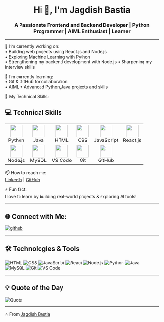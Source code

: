 <h1 align="center">Hi 👋, I'm Jagdish Bastia</h1>
<h3 align="center">A Passionate Frontend and Backend Developer | Python Programmer | AIML Enthusiast | Learner</h3>

---

🔭 I’m currently working on:  
• Building web projects using React.js and Node.js  
• Exploring Machine Learning with Python  
• Strengthening my backend development with Node.js
• Sharpening my interview skills


🌱 I’m currently learning:  
• Git & GitHub for collaboration  
• AIML
• Advanced Python,Java projects and skills

💬 My Technical Skills:  
<h2>💻 Technical Skills</h2>

<table>
  <tr align="center">
    <td><img src="https://cdn.jsdelivr.net/gh/devicons/devicon/icons/python/python-original.svg" width="40"/><br/>Python</td>
    <td><img src="https://cdn.jsdelivr.net/gh/devicons/devicon/icons/java/java-original.svg" width="40"/><br/>Java</td>
    <td><img src="https://cdn.jsdelivr.net/gh/devicons/devicon/icons/html5/html5-original.svg" width="40"/><br/>HTML</td>
    <td><img src="https://cdn.jsdelivr.net/gh/devicons/devicon/icons/css3/css3-original.svg" width="40"/><br/>CSS</td>
    <td><img src="https://cdn.jsdelivr.net/gh/devicons/devicon/icons/javascript/javascript-original.svg" width="40"/><br/>JavaScript</td>
    <td><img src="https://cdn.jsdelivr.net/gh/devicons/devicon/icons/react/react-original.svg" width="40"/><br/>React.js</td>
  </tr>
  <tr align="center">
    <td><img src="https://cdn.jsdelivr.net/gh/devicons/devicon/icons/nodejs/nodejs-original.svg" width="40"/><br/>Node.js</td>
    <td><img src="https://cdn.jsdelivr.net/gh/devicons/devicon/icons/mysql/mysql-original.svg" width="40"/><br/>MySQL</td>
    <td><img src="https://cdn.jsdelivr.net/gh/devicons/devicon/icons/vscode/vscode-original.svg" width="40"/><br/>VS Code</td>
    <td><img src="https://cdn.jsdelivr.net/gh/devicons/devicon/icons/git/git-original.svg" width="40"/><br/>Git</td>
    <td><img src="https://cdn.jsdelivr.net/gh/devicons/devicon/icons/github/github-original.svg" width="40"/><br/>GitHub</td>
  </tr>
</table>


📫 How to reach me:  
[LinkedIn](www.linkedin.com/in/jagdish-bastia-981b11341) | [GitHub](https://github.com/JagdishBastia)

⚡ Fun fact:  
I love to learn by building real-world projects & exploring AI tools!

---

## 🌐 Connect with Me:
<p align="left">
  <a href="www.linkedin.com/in/jagdish-bastia-981b11341

" target="blank"><img align="center" src="https://img.shields.io/badge/LinkedIn-blue?style=flat-square&logo=linkedin" alt="linkedin" /></a>
  <a href="https://github.com/YOUR_USERNAME" target="blank"><img align="center" src="https://img.shields.io/badge/GitHub-100000?style=flat-square&logo=github&logoColor=white" alt="github" /></a>
</p>

---

## 🛠️ Technologies & Tools

![HTML](https://img.shields.io/badge/-HTML5-orange?style=flat&logo=html5)
![CSS](https://img.shields.io/badge/-CSS3-blue?style=flat&logo=css3)
![JavaScript](https://img.shields.io/badge/-JavaScript-yellow?style=flat&logo=javascript)
![React](https://img.shields.io/badge/-React-blue?style=flat&logo=react)
![Node.js](https://img.shields.io/badge/-Node.js-green?style=flat&logo=node.js)
![Python](https://img.shields.io/badge/-Python-blue?style=flat&logo=python)
![Java](https://img.shields.io/badge/-Java-red?style=flat&logo=java)
![MySQL](https://img.shields.io/badge/-MySQL-blue?style=flat&logo=mysql)
![Git](https://img.shields.io/badge/-Git-orange?style=flat&logo=git)
![VS Code](https://img.shields.io/badge/-VS%20Code-blue?style=flat&logo=visual-studio-code)

---
## 💡 Quote of the Day
![Quote](https://quotes-github-readme.vercel.app/api?type=horizontal&theme=tokyonight)

---

⭐️ From [Jagdish Bastia](https://github.com/JagdishBastia)

